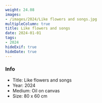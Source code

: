 ```yaml
---
weight: 24.08
images:
- /images/2024/Like flowers and songs.jpg
multipleColumn: true
title: Like flowers and songs
date: 2024-01-01
tags:
- 2024
hideExif: true
hideDate: true
---
```


### Info

- Title: Like flowers and songs
- Year: 2024
- Medium: Oil on canvas
- Size: 80 x 60 cm

